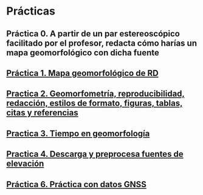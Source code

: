 # Prácticas

## Práctica 0. A partir de un par estereoscópico facilitado por el profesor, redacta cómo harías un mapa geomorfológico con dicha fuente

## [Práctica 1. Mapa geomorfológico de RD](practica-01.md)

## [Practica 2. Geomorfometría, reproducibilidad, redacción, estilos de formato, figuras, tablas, citas y referencias](practica-02.md)

## [Practica 3. Tiempo en geomorfología](practica-03.md)

## [Practica 4. Descarga y preprocesa fuentes de elevación](practica-04.md)

<!-- ## [Practica 5. Realiza un flujo de trabajo completo de morfometría fluvial / hidrología computacional](practica-05.md) -->

## [Práctica 6. Práctica con datos GNSS](practica-06.md)